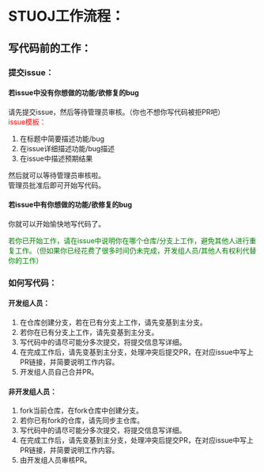 # STUOJ工作流程：
## 写代码前的工作：
### 提交issue：
#### 若issue中没有你想做的功能/欲修复的bug
请先提交issue，然后等待管理员审核。（你也不想你写代码被拒PR吧）  
<span style="color:red;">issue模板：</span>
1. 在标题中简要描述功能/bug
2. 在issue详细描述功能/bug描述
3. 在issue中描述预期结果  

然后就可以等待管理员审核啦。  
管理员批准后即可开始写代码。
#### 若issue中有你想做的功能/欲修复的bug
你就可以开始愉快地写代码了。

<span style="color:green;">若你已开始工作，请在issue中说明你在哪个仓库/分支上工作，避免其他人进行重复工作。（但如果你已经花费了很多时间仍未完成，开发组人员/其他人有权利代替你的工作）</span>

### 如何写代码：
#### 开发组人员：
1. 在仓库创建分支，若在已有分支上工作，请先变基到主分支。
2. 若你在已有分支上工作，请先变基到主分支。
3. 写代码中的请尽可能分多次提交，将提交信息写详细。
4. 在完成工作后，请先变基到主分支，处理冲突后提交PR，在对应issue中写上PR链接，并简要说明工作内容。
5. 开发组人员自己合并PR。
#### 非开发组人员：
1. fork当前仓库，在fork仓库中创建分支。
2. 若你已有fork的仓库，请先同步主仓库。
3. 写代码中的请尽可能分多次提交，将提交信息写详细。
4. 在完成工作后，请先变基到主分支，处理冲突后提交PR，在对应issue中写上PR链接，并简要说明工作内容。
5. 由开发组人员审核PR。
